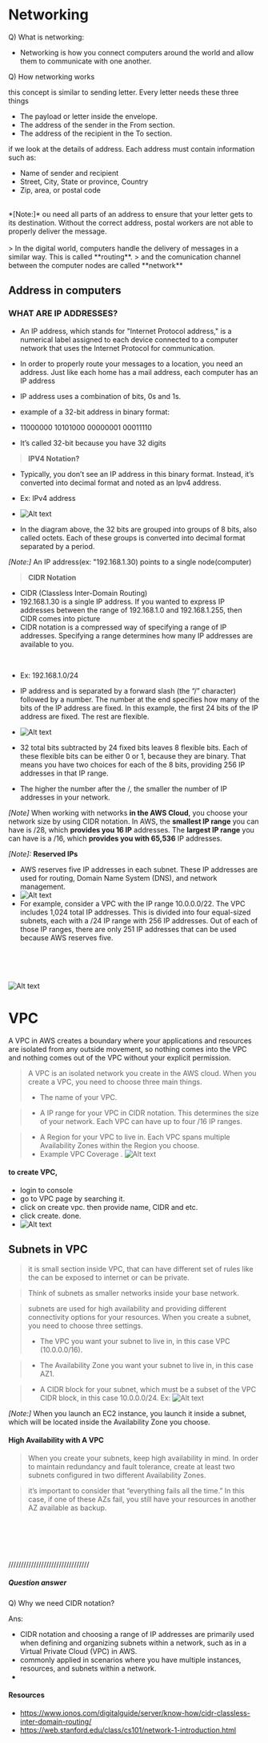 # Networking


Q)  What is networking:

- Networking is how you connect computers around the world and allow them to communicate with one another.

Q) How networking works

this concept is similar to sending letter. Every letter needs these three things
- The payload or letter inside the envelope.
- The address of the sender in the From section.
- The address of the recipient in the To section.

if we look at the details of address. Each address must contain information such as: 
- Name of sender and recipient
- Street, City, State or province, Country
- Zip, area, or postal code
<br>
*[Note:]* ou need all parts of an address to ensure that your letter gets to its destination. Without the correct address, postal workers are not able to properly deliver the message.

<br/>
<br/>
> In the digital world, computers handle the delivery of messages in a similar way. This is called **routing**. 
> and the comunication channel between the computer nodes are called **network**

<br> 

## Address in computers

### WHAT ARE IP ADDRESSES?

- An IP address, which stands for "Internet Protocol address," is a numerical label assigned to each device connected to a computer network that uses the Internet Protocol for communication.

- In order to properly route your messages to a location, you need an address. Just like each home has a mail address, each computer has an IP address

- IP address uses a combination of bits, 0s and 1s.

- example of a 32-bit address in binary format: 
 - 11000000 10101000 00000001 00011110
 - It’s called 32-bit because you have 32 digits 
 
> **IPV4 Notation?**

- Typically, you don’t see an IP address in this binary format. Instead, it’s converted into decimal format and noted as an Ipv4 address. 

- Ex: IPv4 address
- ![Alt text](assets/ip-ipv4.png) 
- In the diagram above, the 32 bits are grouped into groups of 8 bits, also called octets. Each of these groups is converted into decimal format separated by a period. 

*[Note:]* An IP address(ex: "192.168.1.30) points to a single node(computer)

> **CIDR Notation**

- CIDR (Classless Inter-Domain Routing)
- 192.168.1.30 is a single IP address. If you wanted to express IP addresses between the range of 192.168.1.0 and 192.168.1.255, then CIDR comes into picture
- CIDR notation is a compressed way of specifying a range of IP addresses. Specifying a range determines how many IP addresses are available to you.

<br>

- Ex: 192.168.1.0/24
-  IP address and is separated by a forward slash (the “/” character) followed by a number. The number at the end specifies how many of the bits of the IP address are fixed. In this example, the first 24 bits of the IP address are fixed. The rest are flexible. 
-  ![Alt text](assets/cidr.png)

- 32 total bits subtracted by 24 fixed bits leaves 8 flexible bits. Each of these flexible bits can be either 0 or 1, because they are binary. That means you have two choices for each of the 8 bits, providing 256 IP addresses in that IP range.
- The higher the number after the /, the smaller the number of IP addresses in your network.


*[Note]* When working with networks **in the AWS Cloud**, you choose your network size by using CIDR notation. In AWS, the **smallest IP range** you can have is /28, which **provides you 16 IP** addresses. The **largest IP range** you can have is a /16, which **provides you with 65,536** IP addresses. 

*[Note]:* **Reserved IPs**
- AWS reserves five IP addresses in each subnet. These IP addresses are used for routing, Domain Name System (DNS), and network management. 
- ![Alt text](/assets/ip-reserved.png)
- For example, consider a VPC with the IP range 10.0.0.0/22. The VPC includes 1,024 total IP addresses. This is divided into four equal-sized subnets, each with a /24 IP range with 256 IP addresses. Out of each of those IP ranges, there are only 251 IP addresses that can be used because AWS reserves five.  


<br>
<br>
<br>

 ![Alt text](assets/vpc_overall.png)

# VPC 

A VPC in AWS creates a boundary where your applications and resources are isolated from any outside movement,
so nothing comes into the VPC and nothing comes out of the VPC without your explicit permission.


> A VPC is an isolated network you create in the AWS cloud. When you create a VPC, you need to choose three main things.
> - The name of your VPC.

> - A IP range for your VPC in CIDR notation. This determines the size of your network. Each VPC can have up to four /16 IP ranges.

> - A Region for your VPC to live in. Each VPC spans multiple Availability Zones within the Region you choose.
> - Example VPC Coverage . ![Alt text](assets/VPC-Region.png)

#### to create VPC, 
* login to console
* go to VPC page by searching it.
* click on create vpc. then provide name, CIDR and etc. 
* click create. done.
* ![Alt text](assets/vpc_console.png)


## Subnets in VPC 
> it is small section inside VPC, that can have different set of rules like the can be exposed to internet or can be private.

> Think of subnets as smaller networks inside your base network. 

> subnets are used for high availability and providing different connectivity options for your resources. When you create a subnet, you need to choose three settings.
> - The VPC you want your subnet to live in, in this case VPC (10.0.0.0/16).

> - The Availability Zone you want your subnet to live in, in this case AZ1.

> - A CIDR block for your subnet, which must be a subset of the VPC CIDR block, in this case 10.0.0.0/24.
> Ex: ![Alt text](assets/vpc_subnet.png)


*[Note:]* When you launch an EC2 instance, you launch it inside a subnet, which will be located inside the Availability Zone you choose.  


#### High Availability with A VPC 
> When you create your subnets, keep high availability in mind. In order to maintain redundancy and fault tolerance, create at least two subnets configured in two different Availability Zones.   

> it’s important to consider that “everything fails all the time.” In this case, if one of these AZs fail, you still have your resources in another AZ available as backup.   






<br>
<br>
<br>
<br>

////////////////////////////////
##### Question answer
Q) Why we need CIDR notation? 

Ans: 
- CIDR notation and choosing a range of IP addresses are primarily used when defining and organizing subnets within a network, such as in a Virtual Private Cloud (VPC) in AWS.
- commonly applied in scenarios where you have multiple instances, resources, and subnets within a network.
- 


#### Resources

- https://www.ionos.com/digitalguide/server/know-how/cidr-classless-inter-domain-routing/
- https://web.stanford.edu/class/cs101/network-1-introduction.html
